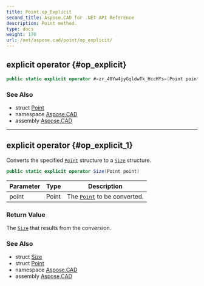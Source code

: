 ```yaml
---
title: Point.op_Explicit
second_title: Aspose.CAD for .NET API Reference
description: Point method. 
type: docs
weight: 170
url: /net/aspose.cad/point/op_explicit/
---
```

## explicit operator {#op_explicit}

```csharp
public static explicit operator #=zr_40Yw4jyGqldwTk_HccHYs=(Point point)
```

### See Also

* struct [Point](../)
* namespace [Aspose.CAD](../../../aspose.cad/)
* assembly [Aspose.CAD](../../../)

---

## explicit operator {#op_explicit_1}

Converts the specified [`Point`](../) structure to a [`Size`](../../size/) structure.

```csharp
public static explicit operator Size(Point point)
```

| Parameter | Type | Description |
| --- | --- | --- |
| point | Point | The [`Point`](../) to be converted. |

### Return Value

The [`Size`](../../size/) that results from the conversion.

### See Also

* struct [Size](../../size/)
* struct [Point](../)
* namespace [Aspose.CAD](../../../aspose.cad/)
* assembly [Aspose.CAD](../../../)


